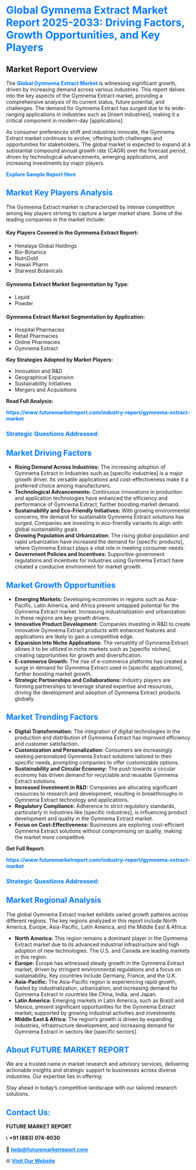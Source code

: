 <h1 style="color: #007BFF;">Global Gymnema Extract Market Report 2025-2033: Driving Factors, Growth Opportunities, and Key Players</h1>

<section id="overview">
<h2>Market Report Overview</h2>
<p>The <a href="https://www.futuremarketreport.com/industry-report/gymnema-extract-market" style="color: #007BFF; text-decoration: none;"><strong>Global Gymnema Extract Market</strong></a> is witnessing significant growth, driven by increasing demand across various industries. This report delves into the key aspects of the Gymnema Extract market, providing a comprehensive analysis of its current status, future potential, and challenges. The demand for Gymnema Extract has surged due to its wide-ranging applications in industries such as [insert industries], making it a critical component in modern-day [applications].</p>
<p>As consumer preferences shift and industries innovate, the Gymnema Extract market continues to evolve, offering both challenges and opportunities for stakeholders. The global market is expected to expand at a substantial compound annual growth rate (CAGR) over the forecast period, driven by technological advancements, emerging applications, and increasing investments by major players.</p>
</section>

<section id="overview">
<p><a href="https://www.futuremarketreport.com/request-sample/reportId=127346" style="color: #007BFF; text-decoration: none;"><strong>Explore Sample Report Here</strong></a></p>
</section>

<section id="key-players">
<h2 style="color: #007BFF;">Market Key Players Analysis</h2>
<p>The Gymnema Extract market is characterized by intense competition among key players striving to capture a larger market share. Some of the leading companies in the market include:</p>
<h4>Key Players Covered in the Gymnema Extract Report:</h4>
<ul><li>Himalaya Global Holdings</li><li>Bio-Botanica</li><li>NutriGold</li><li>Hawaii Pharm</li><li>Starwest Botanicals</li></ul>
<h4>Gymnema Extract Market Segmentation by Type:</h4>
<ul><li>Liquid</li><li>Powder</li></ul>

<h4>Gymnema Extract Market Segmentation by Application:</h4>
<ul><li>Hospital Pharmacies</li><li>Retail Pharmacies</li><li>Online Pharmacies</li><li>Gymnema Extract</li></ul>
<p><strong>Key Strategies Adopted by Market Players:</strong></p>
<ul>
<li>Innovation and R&D</li>
<li>Geographical Expansion</li>
<li>Sustainability Initiatives</li>
<li>Mergers and Acquisitions</li>
</ul>
</section>

<section>
<p><strong>Read Full Analysis: </strong></p><a href="https://www.futuremarketreport.com/industry-report/gymnema-extract-market" style="color: #007BFF; text-decoration: none;"><strong>https://www.futuremarketreport.com/industry-report/gymnema-extract-market</strong></a>
<h3 style="color: #007BFF;">Strategic Questions Addressed:</h3>
</section>

<section id="driving-factors">
<h2 style="color: #007BFF;">Market Driving Factors</h2>
<ul>
<li><strong>Rising Demand Across Industries:</strong> The increasing adoption of Gymnema Extract in industries such as [specific industries] is a major growth driver. Its versatile applications and cost-effectiveness make it a preferred choice among manufacturers.</li>
<li><strong>Technological Advancements:</strong> Continuous innovations in production and application technologies have enhanced the efficiency and performance of Gymnema Extract, further boosting market demand.</li>
<li><strong>Sustainability and Eco-Friendly Initiatives:</strong> With growing environmental concerns, the demand for sustainable Gymnema Extract solutions has surged. Companies are investing in eco-friendly variants to align with global sustainability goals.</li>
<li><strong>Growing Population and Urbanization:</strong> The rising global population and rapid urbanization have increased the demand for [specific products], where Gymnema Extract plays a vital role in meeting consumer needs.</li>
<li><strong>Government Policies and Incentives:</strong> Supportive government regulations and incentives for industries using Gymnema Extract have created a conducive environment for market growth.</li>
</ul>
</section>

<section id="growth-opportunities">
<h2 style="color: #007BFF;">Market Growth Opportunities</h2>
<ul>
<li><strong>Emerging Markets:</strong> Developing economies in regions such as Asia-Pacific, Latin America, and Africa present untapped potential for the Gymnema Extract market. Increasing industrialization and urbanization in these regions are key growth drivers.</li>
<li><strong>Innovative Product Development:</strong> Companies investing in R&D to create innovative Gymnema Extract products with enhanced features and applications are likely to gain a competitive edge.</li>
<li><strong>Expansion into Niche Applications:</strong> The versatility of Gymnema Extract allows it to be utilized in niche markets such as [specific niches], creating opportunities for growth and diversification.</li>
<li><strong>E-commerce Growth:</strong> The rise of e-commerce platforms has created a surge in demand for Gymnema Extract used in [specific applications], further boosting market growth.</li>
<li><strong>Strategic Partnerships and Collaborations:</strong> Industry players are forming partnerships to leverage shared expertise and resources, driving the development and adoption of Gymnema Extract products globally.</li>
</ul>
</section>

<section id="trending-factors">
<h2 style="color: #007BFF;">Market Trending Factors</h2>
<ul>
<li><strong>Digital Transformation:</strong> The integration of digital technologies in the production and distribution of Gymnema Extract has improved efficiency and customer satisfaction.</li>
<li><strong>Customization and Personalization:</strong> Consumers are increasingly seeking personalized Gymnema Extract solutions tailored to their specific needs, prompting companies to offer customizable options.</li>
<li><strong>Sustainability and Circular Economy:</strong> The push towards a circular economy has driven demand for recyclable and reusable Gymnema Extract solutions.</li>
<li><strong>Increased Investment in R&D:</strong> Companies are allocating significant resources to research and development, resulting in breakthroughs in Gymnema Extract technology and applications.</li>
<li><strong>Regulatory Compliance:</strong> Adherence to strict regulatory standards, particularly in industries like [specific industries], is influencing product development and quality in the Gymnema Extract market.</li>
<li><strong>Focus on Cost-Effectiveness:</strong> Businesses are exploring cost-efficient Gymnema Extract solutions without compromising on quality, making the market more competitive.</li>
</ul>
</section>

<section>
<p><strong>Get Full Report: </strong></p><a href="https://www.futuremarketreport.com/industry-report/gymnema-extract-market" style="color: #007BFF; text-decoration: none;"><strong>https://www.futuremarketreport.com/industry-report/gymnema-extract-market</strong></a>
<h3 style="color: #007BFF;">Strategic Questions Addressed:</h3>
</section>


<section id="regional-analysis">
<h2 style="color: #007BFF;">Market Regional Analysis</h2>
<p>The global Gymnema Extract market exhibits varied growth patterns across different regions. The key regions analyzed in this report include North America, Europe, Asia-Pacific, Latin America, and the Middle East & Africa:</p>
<ul>
<li><strong>North America:</strong> This region remains a dominant player in the Gymnema Extract market due to its advanced industrial infrastructure and high adoption of new technologies. The U.S. and Canada are leading markets in this region.</li>
<li><strong>Europe:</strong> Europe has witnessed steady growth in the Gymnema Extract market, driven by stringent environmental regulations and a focus on sustainability. Key countries include Germany, France, and the U.K.</li>
<li><strong>Asia-Pacific:</strong> The Asia-Pacific region is experiencing rapid growth, fueled by industrialization, urbanization, and increasing demand for Gymnema Extract in countries like China, India, and Japan.</li>
<li><strong>Latin America:</strong> Emerging markets in Latin America, such as Brazil and Mexico, present significant opportunities for the Gymnema Extract market, supported by growing industrial activities and investments.</li>
<li><strong>Middle East & Africa:</strong> The region’s growth is driven by expanding industries, infrastructure development, and increasing demand for Gymnema Extract in sectors like [specific sectors].</li>
</ul>
</section>

<footer>
<h2 style="color: #007BFF;">About FUTURE MARKET REPORT</h2>
<p>We are a trusted name in market research and advisory services, delivering actionable insights and strategic support to businesses across diverse industries. Our expertise lies in offering:</p>

<p>Stay ahead in today’s competitive landscape with our tailored research solutions.</p>

<h2 style="color: #007BFF;">Contact Us:</h2>
<p><strong>FUTURE MARKET REPORT</strong></p>
<p>📞 <strong>+91 (883) 074-8030</strong></p>
<p>📧 <strong><a href="mailto:help@futuremarketreport.com" style="color: #007BFF;">help@futuremarketreport.com</a></strong></p>
<p>🌐 <strong><a href="https://www.futuremarketreport.com/" style="color: #007BFF;">Visit Our Website</a></strong></p>
</footer>